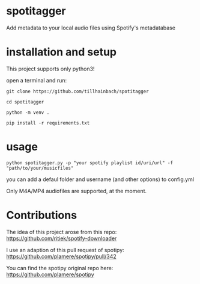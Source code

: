 # spotitagger
Add metadata to your local audio files using Spotify's metadatabase

# installation and setup
This project supports only python3! 

open a terminal and run:
```
git clone https://github.com/tillhainbach/spotitagger

cd spotitagger

python -m venv .

pip install -r requirements.txt
```

# usage
```
python spotitagger.py -p "your spotify playlist id/uri/url" -f "path/to/your/musicfiles"
```

you can add a defaul folder and username (and other options) to config.yml

Only M4A/MP4 audiofiles are supported, at the moment.

# Contributions
The idea of this project arose from this repo: https://github.com/ritiek/spotify-downloader

I use an adaption of this pull request of spotipy: https://github.com/plamere/spotipy/pull/342

You can find the spotipy original repo here: https://github.com/plamere/spotipy





